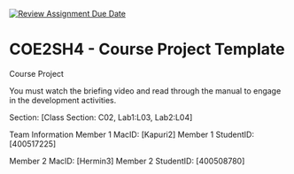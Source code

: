 [![Review Assignment Due Date](https://classroom.github.com/assets/deadline-readme-button-22041afd0340ce965d47ae6ef1cefeee28c7c493a6346c4f15d667ab976d596c.svg)](https://classroom.github.com/a/mLqiHWLE)
# COE2SH4 - Course Project Template
Course Project

You must watch the briefing video and read through the manual to engage in the development activities.


Section: [Class Section: C02, Lab1:L03, Lab2:L04]

Team Information
Member 1 MacID: [Kapuri2]
Member 1 StudentID: [400517225]

Member 2 MacID: [Hermin3]
Member 2 StudentID: [400508780]
